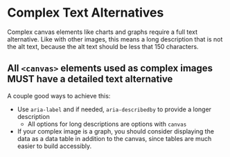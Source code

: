 # Complex Text Alternatives

Complex canvas elements like charts and graphs require a full text alternative. Like with other images, this means a long description that is not the alt text, because the alt text should be less that 150 characters.

## All `<canvas>` elements used as complex images MUST have a detailed text alternative

A couple good ways to achieve this:
- Use `aria-label` and if needed, `aria-describedby` to provide a longer description
  - All options for long descriptions are options with `canvas`
- If your complex image is a graph, you should consider displaying the data as a data table in addition to the canvas, since tables are much easier to build accessibly.